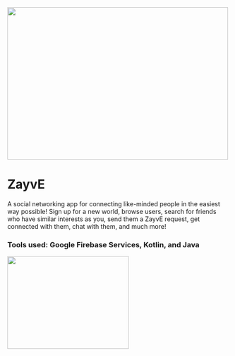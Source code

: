 <img src="https://user-images.githubusercontent.com/59323913/181661368-0241f967-f3d6-4d5c-91ae-1b68dd5575ea.png" width="500" height="345" margin-left="400px">



# ZayvE
A social networking app for connecting like-minded people in the easiest way possible! Sign up for a new world, browse users, search for friends who have similar interests as you, send them a ZayvE request, get connected with them, chat with them, and much more!

### Tools used: Google Firebase Services, Kotlin, and Java



<img src="![table layer added](https://user-images.githubusercontent.com/59323913/191140899-6ef655b0-393f-4e35-ae4c-2e6e3d18c82c.png)" width="275" height="210">
